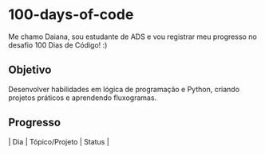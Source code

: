 # 100-days-of-code
Me chamo Daiana, sou estudante de ADS e vou registrar meu progresso no desafio 100 Dias de Código! :)


## Objetivo
Desenvolver habilidades em lógica de programação e Python, criando projetos práticos e aprendendo fluxogramas.

## Progresso

| Dia | Tópico/Projeto  |   Status   |
